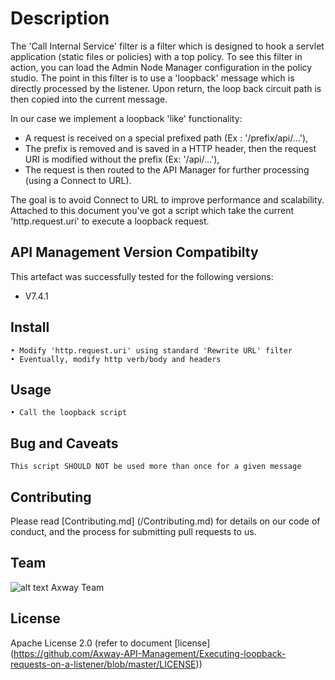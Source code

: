 # Description
The 'Call Internal Service' filter is a filter which is designed to hook a servlet application (static files or policies) with a top policy. 
To see this filter in action, you can load the Admin Node Manager configuration in the policy studio. 
The point in this filter is to use a 'loopback' message which is directly processed by the listener. 
Upon return, the loop back circuit path is then copied into the current message.

In our case we implement a loopback 'like' functionality:
- A request is received on a special prefixed path (Ex : '/prefix/api/...'),
- The prefix is removed and is saved in a HTTP header, then the request URI is modified without the prefix (Ex: '/api/...'),
- The request is then routed to the API Manager for further processing (using a Connect to URL).

The goal is to avoid Connect to URL to improve performance and scalability. Attached to this document you've got a script which take the current 'http.request.uri' to execute a loopback request.

## API Management Version Compatibilty
This artefact was successfully tested for the following versions:
- V7.4.1


## Install

```
• Modify 'http.request.uri' using standard 'Rewrite URL' filter
• Eventually, modify http verb/body and headers
```

## Usage

```
• Call the loopback script
```

## Bug and Caveats

```
This script SHOULD NOT be used more than once for a given message
```

## Contributing

Please read [Contributing.md] (/Contributing.md) for details on our code of conduct, and the process for submitting pull requests to us.

## Team

![alt text][Axwaylogo] Axway Team

[Axwaylogo]: https://github.com/Axway-API-Management/Axway-API-Management.github.io/blob/master/images/AxwayLogoSmall.png  "Axway logo"


## License
Apache License 2.0 (refer to document [license] (https://github.com/Axway-API-Management/Executing-loopback-requests-on-a-listener/blob/master/LICENSE))

